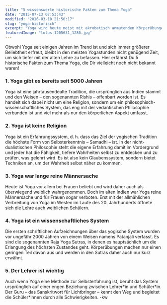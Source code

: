 ```yaml
---
title: "5 wissenswerte historische Fakten zum Thema Yoga"
date: "2015-07-13 07:53:43"
modified: "2016-03-10 21:50:17"
slug: "yoga-historisch"
excerpt: "Yoga wird heute meist mit akrobatisch anmutenden Körperübungen verbunden. Doch hinter der körperbetonten Form steckt ein umfassendes philosophisches System!"
featuredImage: "lotus-1205631_1280.jpg"
---
```


Obwohl Yoga seit einigen Jahren im Trend ist und sich immer größerer Beliebtheit erfreut, bleibt in den meisten Yogastunden nicht genügend Zeit, um sich tiefer mit der alten Lehre zu befassen. Hier erfährst Du 5 historische Fakten zum Thema Yoga, die Dir vielleicht noch nicht bekannt waren!

### 1\. Yoga gibt es bereits seit 5000 Jahren

Yoga ist eine jahrtausendealte Tradition, die ursprünglich aus Indien stammt und den Weisen – den sogenannten Rishis – offenbart worden ist. Es handelt sich dabei nicht um eine Religion, sondern um ein philosophisch-wissenschaftliches System, das eng mit der vedantischen Philosophie verbunden ist und viel mehr als nur den körperlichen Aspekt umfasst.

### 2\. Yoga ist keine Religion

Yoga ist ein Erfahrungssystem, d. h. dass das Ziel der yogischen Tradition die höchste Form von Selbsterkenntnis – Samadhi – ist. In der nicht-dualistischen Philosophie steht die eigene Erfahrung damit im Vordergrund und jeder hat die Fähigkeit, tiefere Wahrheiten selbst zu entdecken und zu prüfen, was gelehrt wird. Es ist also kein Glaubenssystem, sondern bietet Techniken an, um der Wahrheit selbst näher zu kommen.

### 3\. Yoga war lange reine Männersache

Heute ist Yoga vor allem bei Frauen beliebt und wird daher auch als überwiegend weiblich wahrgenommen. Doch im alten Indien war Yoga reine Männersache und für Frauen sogar verboten. Erst mit der allmählichen Verbreitung von Yoga im Westen im Laufe des 20. Jahrhunderts öffnete sich die Lehre auch weiblichen Schülern.

### 4\. Yoga ist ein wissenschaftliches System

Die ersten schriftlichen Aufzeichnungen über das yogische System wurden vor ungefähr 2000 Jahren von einem Weisen namens Patanjali verfasst. Es sind die sogenannten Raja Yoga Sutras, in denen es hauptsächlich um die Erlangung des höchsten Zustandes geht. Körperübungen machen nur einen geringen Teil davon aus und werden in den Sutras daher auch nur kurz erwähnt.

### 5\. Der Lehrer ist wichtig

Auch wenn Yoga eine Methode zur Selbsterfahrung ist, beruht das System ursprünglich auf einer engen Beziehung zwischen Lehrer\*in und Schüler\*in. Der Guru – das Sanskritwort für Lichtbringer – kennt den Weg und begleitet die Schüler\*innen durch alle Schwierigkeiten. -kw